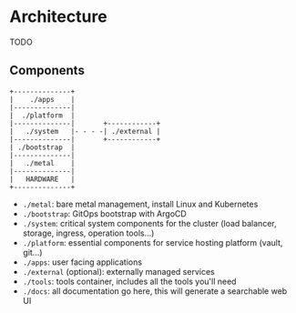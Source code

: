 # Architecture

TODO

## Components

```
+--------------+
|    ./apps    |
|--------------|
|  ./platform  |
|--------------|       +------------+
|   ./system   |- - - -| ./external |
|--------------|       +------------+
| ./bootstrap  |
|--------------|
|   ./metal    |
|--------------|
|   HARDWARE   |
+--------------+
```

- `./metal`: bare metal management, install Linux and Kubernetes
- `./bootstrap`: GitOps bootstrap with ArgoCD
- `./system`: critical system components for the cluster (load balancer, storage, ingress, operation tools...)
- `./platform`: essential components for service hosting platform (vault, git...)
- `./apps`: user facing applications
- `./external` (optional): externally managed services
- `./tools`: tools container, includes all the tools you'll need
- `./docs`: all documentation go here, this will generate a searchable web UI

